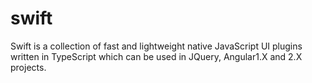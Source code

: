 # swift
Swift is a collection of fast and lightweight native JavaScript UI plugins written in TypeScript which can be used in JQuery, Angular1.X and 2.X projects.
